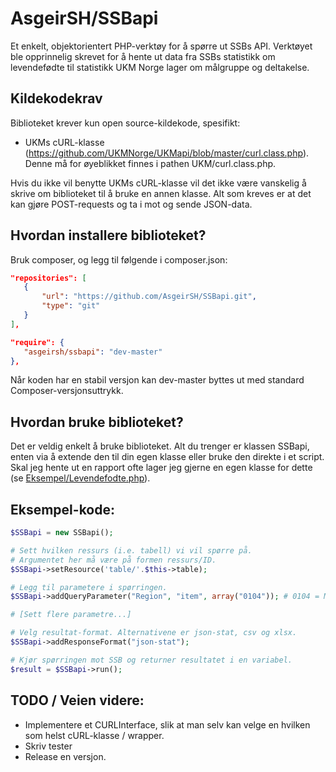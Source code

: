 AsgeirSH/SSBapi
===============

Et enkelt, objektorientert PHP-verktøy for å spørre ut SSBs API. Verktøyet ble opprinnelig skrevet for å hente ut data fra SSBs statistikk om levendefødte til statistikk UKM Norge lager om målgruppe og deltakelse.

Kildekodekrav
-------------
Biblioteket krever kun open source-kildekode, spesifikt:
 - UKMs cURL-klasse (https://github.com/UKMNorge/UKMapi/blob/master/curl.class.php). Denne må for øyeblikket finnes i pathen UKM/curl.class.php.

Hvis du ikke vil benytte UKMs cURL-klasse vil det ikke være vanskelig å skrive om biblioteket til å bruke en annen klasse. Alt som kreves er at det kan gjøre POST-requests og ta i mot og sende JSON-data.

Hvordan installere biblioteket?
-------------------------------
Bruk composer, og legg til følgende i composer.json:
 ```json
"repositories": [
    {
        "url": "https://github.com/AsgeirSH/SSBapi.git",
        "type": "git"
    }
],

"require": {
    "asgeirsh/ssbapi": "dev-master"
}, 
 ```

Når koden har en stabil versjon kan dev-master byttes ut med standard Composer-versjonsuttrykk.


Hvordan bruke biblioteket?
--------------------------
Det er veldig enkelt å bruke biblioteket. Alt du trenger er klassen SSBapi, enten via å extende den til din egen klasse eller bruke den direkte i et script. Skal jeg hente ut en rapport ofte lager jeg gjerne en egen klasse for dette (se [Eksempel/Levendefodte.php](Eksempel/Levendefodte.php)).

Eksempel-kode:
--------------
 ```php
$SSBapi = new SSBapi();

# Sett hvilken ressurs (i.e. tabell) vi vil spørre på. 
# Argumentet her må være på formen ressurs/ID.
$SSBapi->setResource('table/'.$this->table);

# Legg til parametere i spørringen.
$SSBapi->addQueryParameter("Region", "item", array("0104")); # 0104 = Moss

# [Sett flere parametre...]

# Velg resultat-format. Alternativene er json-stat, csv og xlsx.
$SSBapi->addResponseFormat("json-stat");

# Kjør spørringen mot SSB og returner resultatet i en variabel.
$result = $SSBapi->run();
```

TODO / Veien videre:
--------------------
- Implementere et CURLInterface, slik at man selv kan velge en hvilken som helst cURL-klasse / wrapper.
- Skriv tester
- Release en versjon.